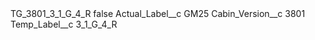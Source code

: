 <?xml version="1.0" encoding="UTF-8"?>
<CustomMetadata xmlns="http://soap.sforce.com/2006/04/metadata" xmlns:xsi="http://www.w3.org/2001/XMLSchema-instance" xmlns:xsd="http://www.w3.org/2001/XMLSchema">
    <label>TG_3801_3_1_G_4_R</label>
    <protected>false</protected>
    <values>
        <field>Actual_Label__c</field>
        <value xsi:type="xsd:string">GM25</value>
    </values>
    <values>
        <field>Cabin_Version__c</field>
        <value xsi:type="xsd:string">3801</value>
    </values>
    <values>
        <field>Temp_Label__c</field>
        <value xsi:type="xsd:string">3_1_G_4_R</value>
    </values>
</CustomMetadata>
